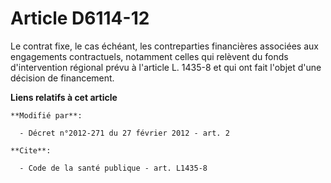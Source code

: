 # Article D6114-12

Le contrat fixe, le cas échéant, les contreparties financières associées aux engagements contractuels, notamment celles qui
relèvent du fonds d'intervention régional prévu à l'article L. 1435-8 et qui ont fait l'objet d'une décision de financement.

**Liens relatifs à cet article**

	**Modifié par**:

	  - Décret n°2012-271 du 27 février 2012 - art. 2

	**Cite**:

	  - Code de la santé publique - art. L1435-8
